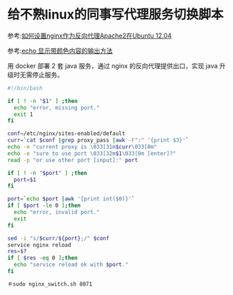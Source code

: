# 给不熟linux的同事写代理服务切换脚本

参考:[如何设置nginx作为反向代理Apache2在Ubuntu 12.04](https://www.howtoing.com/how-to-set-up-nginx-as-a-reverse-proxy-for-apache2-on-ubuntu-12.04)

参考:[echo 显示带颜色内容的输出方法](http://blog.51cto.com/1inux/1634799)

用 docker 部署 2 套 java 服务，通过 nginx 的反向代理提供出口，实现 java 升级时无需停止服务。

~~~bash
#!/bin/bash

if [ ! -n "$1" ] ;then
  echo "error, missing port."
  exit 1
fi

conf=/etc/nginx/sites-enabled/default
curr=`cat $conf |grep proxy_pass |awk -F":" '{print $3}'`
echo -e "current proxy is \033[31m$curr\033[0m"
echo -e "sure to use port \033[32m$1\033[0m [enter]?"
read -p "or use other port [input]:" port

if [ ! -n "$port" ] ;then
  port=$1
fi

port=`echo $port |awk '{print int($0)}'`
if [ $port -le 0 ];then
  echo "error, invalid port."
  exit
fi

sed -i "s/$curr/${port};/" $conf
service nginx reload
res=$?
if [ $res -eq 0 ];then
  echo "service reload ok with $port."
fi

＃sudo nginx_switch.sh 8071
~~~